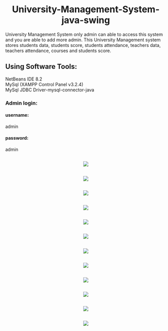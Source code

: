 <h1 align="center" color="red";>University-Management-System-java-swing</h1>
University Management System only admin can able to access this system and you are able to add more admin. This University Management system stores students data, students score, students attendance, teachers data, teachers attendance, courses and students score. 

<h2>Using Software Tools:</h2>

NetBeans IDE 8.2</br>
MySql (XAMPP Control Panel v3.2.4)</br>
MySql JDBC Driver-mysql-connector-java</br>
  
<h3>Admin login: </h3>
<h4>username:</h4> admin
<h4>password:</h4> admin 

 <h2 align="center">
   <img src="Photos/login.png"/>
</h2>

 <h2 align="center">
   <img src="Photos/dashboard.png"/>
</h2>

 <h2 align="center">
   <img src="Photos/addStudent.png"/>
</h2>

 <h2 align="center">
   <img src="Photos/manage.StudentsPNG.png"/>
</h2>

 <h2 align="center">
   <img src="Photos/addScore.png"/>
</h2>

<h2 align="center">
   <img src="Photos/ManageScore.png"/>
</h2>

 <h2 align="center">
   <img src="Photos/showAllStuAtten.png"/>
</h2>

 <h2 align="center">
   <img src="Photos/stu_atten.png"/>
</h2>

 <h2 align="center">
   <img src="Photos/addTeac.png"/>
</h2>
 <h2 align="center">
   <img src="Photos/manageTeac.png"/>
</h2>
 <h2 align="center">
   <img src="Photos/TeacAtten.png"/>
</h2>
 <h2 align="center">
   <img src="Photos/addNewAdmin.png"/>
</h2>
